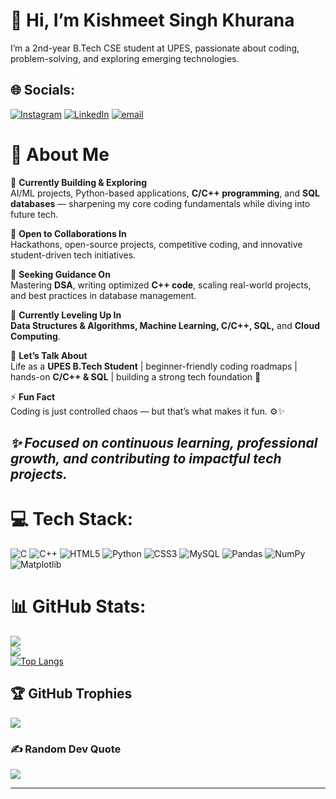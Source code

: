 # 👋 Hi, I’m Kishmeet Singh Khurana  

I’m a 2nd-year B.Tech CSE student at UPES, passionate about coding, problem-solving, and exploring emerging technologies.  

## 🌐 Socials:
[![Instagram](https://img.shields.io/badge/Instagram-%23E4405F.svg?logo=Instagram&logoColor=white)](https://instagram.com/_.kishmeet._) [![LinkedIn](https://img.shields.io/badge/LinkedIn-%230077B5.svg?logo=linkedin&logoColor=white)](https://linkedin.com/in/Kishmeet) [![email](https://img.shields.io/badge/Email-D14836?logo=gmail&logoColor=white)](mailto:kishmeetsinghk@gmail.com) 

# 💫 About Me  

🔭 **Currently Building & Exploring**  
AI/ML projects, Python-based applications, **C/C++ programming**, and **SQL databases** — sharpening my core coding fundamentals while diving into future tech.  

🤝 **Open to Collaborations In**  
Hackathons, open-source projects, competitive coding, and innovative student-driven tech initiatives.  

🧠 **Seeking Guidance On**  
Mastering **DSA**, writing optimized **C++ code**, scaling real-world projects, and best practices in database management.  

🌱 **Currently Leveling Up In**  
**Data Structures & Algorithms, Machine Learning, C/C++, SQL,** and **Cloud Computing**.  

💬 **Let’s Talk About**  
 Life as a **UPES B.Tech Student** | beginner-friendly coding roadmaps | hands-on **C/C++ & SQL** | building a strong tech foundation 🚀 

⚡ **Fun Fact**  
Coding is just controlled chaos — but that’s what makes it fun. ⚙️✨  

*✨ Focused on continuous learning, professional growth, and contributing to impactful tech projects.*
---




# 💻 Tech Stack:
![C](https://img.shields.io/badge/c-%2300599C.svg?style=for-the-badge&logo=c&logoColor=white) ![C++](https://img.shields.io/badge/c++-%2300599C.svg?style=for-the-badge&logo=c%2B%2B&logoColor=white) ![HTML5](https://img.shields.io/badge/html5-%23E34F26.svg?style=for-the-badge&logo=html5&logoColor=white) ![Python](https://img.shields.io/badge/python-3670A0?style=for-the-badge&logo=python&logoColor=ffdd54) ![CSS3](https://img.shields.io/badge/css3-%231572B6.svg?style=for-the-badge&logo=css3&logoColor=white) ![MySQL](https://img.shields.io/badge/mysql-4479A1.svg?style=for-the-badge&logo=mysql&logoColor=white) ![Pandas](https://img.shields.io/badge/pandas-%23150458.svg?style=for-the-badge&logo=pandas&logoColor=white) ![NumPy](https://img.shields.io/badge/numpy-%23013243.svg?style=for-the-badge&logo=numpy&logoColor=white) ![Matplotlib](https://img.shields.io/badge/Matplotlib-%23ffffff.svg?style=for-the-badge&logo=Matplotlib&logoColor=black)
# 📊 GitHub Stats:
![](https://github-readme-stats.vercel.app/api?username=Kishmeet&theme=highcontrast&hide_border=false&include_all_commits=true&count_private=false&cache_seconds=84000)<br/>
![](https://nirzak-streak-stats.vercel.app/?user=Kishmeet&theme=highcontrast&hide_border=false&cache_seconds=84000)<br/>
[![Top Langs](https://github-readme-stats.vercel.app/api/top-langs/?username=Kishmeet&layout=donut&theme=highcontrast&hide_border=false&cache_seconds=84000)](https://github.com/Kishmeet/github-readme-stats)

## 🏆 GitHub Trophies
![](https://github-profile-trophy.vercel.app/?username=Kishmeet&theme=default_repocard&no-frame=false&no-bg=true&margin-w=4)


### ✍️ Random Dev Quote
![](https://quotes-github-readme.vercel.app/api?type=horizontal&theme=merko)

----

